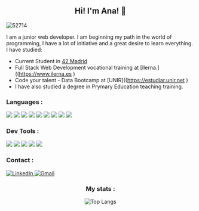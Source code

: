 <p align="center">
 <h2 align="center">Hi! I'm Ana! 👋</h2>
</p>

![52714](https://user-images.githubusercontent.com/112553001/223176220-ff346257-ca0c-496d-ba69-a6aead5a8207.jpg)

I am a junior web developer. I am beginning my path in the world of programming, I have a lot of initiative and a great desire to learn everything. I have studied:
- Current Student in [42 Madrid](https://www.42madrid.com)
- Full Stack Web Development vocational training at [Ilerna.]((https://www.ilerna.es )
- Code your talent - Data  Bootcamp at [UNIR]((https://estudiar.unir.net )
- I have also studied a degree in Prymary Education teaching training. 

<div>
<h3>Languages :</h3>
   <img src="https://img.shields.io/badge/HTML5-E34F26?style=for-the-badge&logo=html5&logoColor=white"/>
     <img src="https://img.shields.io/badge/CSS3-1572B6?style=for-the-badge&logo=css3&logoColor=white"/>
 <img src="https://img.shields.io/badge/JavaScript-F7DF1E?style=for-the-badge&logo=javascript&logoColor=black"/>
 <img src="https://img.shields.io/badge/React-20232A?style=for-the-badge&logo=react&logoColor=61DAFB"/>
   <img src="https://img.shields.io/badge/Node.js-43853D?style=for-the-badge&logo=node.js&logoColor=white"/>
   <img src="https://img.shields.io/badge/Express.js-404D59?style=for-the-badge&logo=Express&logoColor=white"/>
 <img src="https://img.shields.io/badge/C-3EB5FF?style=for-the-badge&logo=C&logoColor=white"/>
   <img src="https://img.shields.io/badge/Python-3776AB?style=for-the-badge&logo=gnu-bash&logoColor=white"/>
  <img src="https://img.shields.io/badge/Shell_Script-121011?style=for-the-badge&logo=gnu-bash&logoColor=white"/>

 
</div>
<div>
<h3>Dev Tools :</h3>
  <img src="https://img.shields.io/badge/Visual_Studio_Code-0078D4?style=for-the-badge&logo=visual%20studio%20code&logoColor=white"/>
  <img src="https://img.shields.io/badge/Vim-06AC00?style=for-the-badge&logo=vim&logoColor=white"/>
   <img src="https://img.shields.io/badge/NPM-cc3838?style=for-the-badge&logo=NPM&logoColor=white"/>
  <img src="https://img.shields.io/badge/GitHub-100000?style=for-the-badge&logo=github&logoColor=white"/>
   <img src="https://img.shields.io/badge/GIT-E44C30?style=for-the-badge&logo=git&logoColor=white"/>
  <!--  <img src="https://img.shields.io/badge/SLACK-4a154b?style=for-the-badge&logo=SLACK&logoColor=white"/> -->
</div>


<div>
<h3> Contact :</h3>
  <a href="https://www.linkedin.com/in/ana-garcia-padilla" target="_blank" title="LinkedIn">
    <img src="https://img.shields.io/badge/LinkedIn-purple?style=for-the-badge&logo=linkedin&logoColor=white" alt="LinkedIn"/>
  </a>
   </a>
     <a href="mailto:ana.g.p.22@gmail.com" target="_blank" title="Gmail">
    <img src="https://img.shields.io/badge/Gmail-D14836?style=for-the-badge&logo=gmail&logoColor=white" alt="Gmail"/>
  </a>
</div>
<div style="text-align:center">
<h3> My stats :</h3>
  


 <!--  <a href="https://github.com/anuraghazra/github-readme-stats"> -->
  <img align="center" src="https://github-readme-stats.vercel.app/api/top-langs/?username=Anagpadilla&hide=,G-code,css,objective-c,roff,tex,makefile&theme=tokyonight&langs_count=8" alt="Top Langs"/>
 <!--  </a> -->
  
<br>
  

  

  



